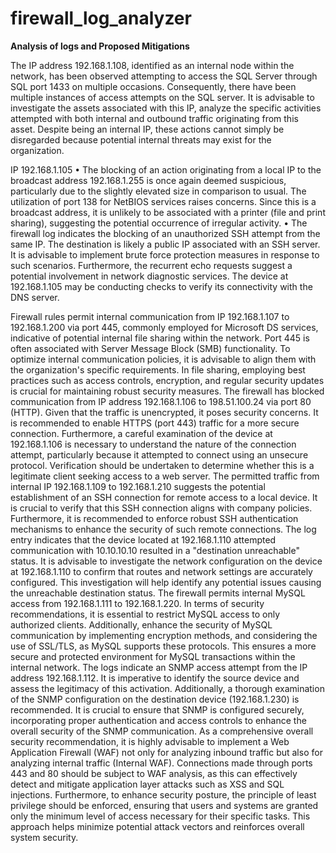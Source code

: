 # firewall_log_analyzer

**Analysis of logs and Proposed Mitigations**

The IP address 192.168.1.108, identified as an internal node within the network, has been observed attempting to access the SQL Server through SQL port 1433 on multiple occasions. Consequently, there have been multiple instances of access attempts on the SQL server. It is advisable to investigate the assets associated with this IP, analyze the specific activities attempted with both internal and outbound traffic originating from this asset. Despite being an internal IP, these actions cannot simply be disregarded because potential internal threats may exist for the organization.

IP 192.168.1.105
•	The blocking of an action originating from a local IP to the broadcast address 192.168.1.255 is once again deemed suspicious, particularly due to the slightly elevated size in comparison to usual. The utilization of port 138 for NetBIOS services raises concerns. Since this is a broadcast address, it is unlikely to be associated with a printer (file and print sharing), suggesting the potential occurrence of irregular activity.
•	The firewall log indicates the blocking of an unauthorized SSH attempt from the same IP. The destination is likely a public IP associated with an SSH server. It is advisable to implement brute force protection measures in response to such scenarios. Furthermore, the recurrent echo requests suggest a potential involvement in network diagnostic services. The device at 192.168.1.105 may be conducting checks to verify its connectivity with the DNS server.

Firewall rules permit internal communication from IP 192.168.1.107 to 192.168.1.200 via port 445, commonly employed for Microsoft DS services, indicative of potential internal file sharing within the network. Port 445 is often associated with Server Message Block (SMB) functionality. To optimize internal communication policies, it is advisable to align them with the organization's specific requirements. In file sharing, employing best practices such as access controls, encryption, and regular security updates is crucial for maintaining robust security measures.
The firewall has blocked communication from IP address 192.168.1.106 to 198.51.100.24 via port 80 (HTTP). Given that the traffic is unencrypted, it poses security concerns. It is recommended to enable HTTPS (port 443) traffic for a more secure connection. Furthermore, a careful examination of the device at 192.168.1.106 is necessary to understand the nature of the connection attempt, particularly because it attempted to connect using an unsecure protocol. Verification should be undertaken to determine whether this is a legitimate client seeking access to a web server.
The permitted traffic from internal IP 192.168.1.109 to 192.168.1.210 suggests the potential establishment of an SSH connection for remote access to a local device. It is crucial to verify that this SSH connection aligns with company policies. Furthermore, it is recommended to enforce robust SSH authentication mechanisms to enhance the security of such remote connections.
The log entry indicates that the device located at 192.168.1.110 attempted communication with 10.10.10.10 resulted in a "destination unreachable" status. It is advisable to investigate the network configuration on the device at 192.168.1.110 to confirm that routes and network settings are accurately configured. This investigation will help identify any potential issues causing the unreachable destination status.
The firewall permits internal MySQL access from 192.168.1.111 to 192.168.1.220. In terms of security recommendations, it is essential to restrict MySQL access to only authorized clients. Additionally, enhance the security of MySQL communication by implementing encryption methods, and considering the use of SSL/TLS, as MySQL supports these protocols. This ensures a more secure and protected environment for MySQL transactions within the internal network.
The logs indicate an SNMP access attempt from the IP address 192.168.1.112. It is imperative to identify the source device and assess the legitimacy of this activation. Additionally, a thorough examination of the SNMP configuration on the destination device (192.168.1.230) is recommended. It is crucial to ensure that SNMP is configured securely, incorporating proper authentication and access controls to enhance the overall security of the SNMP communication.
As a comprehensive overall security recommendation, it is highly advisable to implement a Web Application Firewall (WAF) not only for analyzing inbound traffic but also for analyzing internal traffic (Internal WAF). Connections made through ports 443 and 80 should be subject to WAF analysis, as this can effectively detect and mitigate application layer attacks such as XSS and SQL injections. Furthermore, to enhance security posture, the principle of least privilege should be enforced, ensuring that users and systems are granted only the minimum level of access necessary for their specific tasks. This approach helps minimize potential attack vectors and reinforces overall system security.
